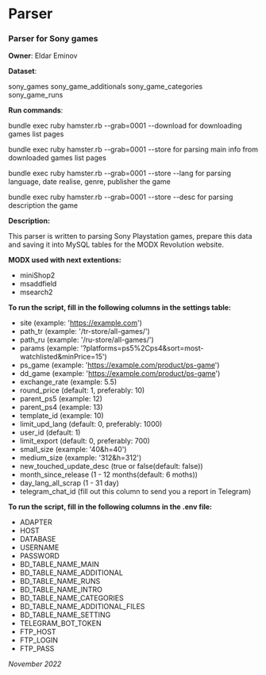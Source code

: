 # Parser
### Parser for Sony games

**Owner**: Eldar Eminov

**Dataset**:

sony_games
sony_game_additionals
sony_game_categories
sony_game_runs

**Run commands**:

bundle exec ruby hamster.rb --grab=0001 --download for downloading games list pages

bundle exec ruby hamster.rb --grab=0001 --store for parsing main info from downloaded games list pages

bundle exec ruby hamster.rb --grab=0001 --store --lang for parsing language, date realise, genre, publisher the game

bundle exec ruby hamster.rb --grab=0001 --store --desc  for parsing description the game

**Description:**

This parser is written to parsing Sony Playstation games, prepare
this data and saving it into MySQL tables for the MODX Revolution website.

**MODX used with next extentions:**
- miniShop2
- msaddfield
- msearch2

**To run the script, fill in the following columns in the settings table:**

- site                    (example: 'https://example.com')
- path_tr                 (example: '/tr-store/all-games/')
- path_ru                 (example: '/ru-store/all-games/')
- params                  (example: '?platforms=ps5%2Cps4&sort=most-watchlisted&minPrice=15')
- ps_game                 (example: 'https://example.com/product/ps-game')
- dd_game                 (example: 'https://example.com/product/ps-game')
- exchange_rate           (example: 5.5)
- round_price             (default: 1, preferably: 10)
- parent_ps5              (example: 12)
- parent_ps4              (example: 13)
- template_id             (example: 10)
- limit_upd_lang          (default: 0, preferably: 1000)
- user_id                 (default: 1)
- limit_export            (default: 0, preferably: 700)
- small_size              (example: '40&h=40')
- medium_size             (example: '312&h=312')
- new_touched_update_desc (true or false(default: false))
- month_since_release     (1 - 12 months(default: 6 moths))
- day_lang_all_scrap      (1 - 31 day)
- telegram_chat_id        (fill out this column to send you a report in Telegram)

**To run the script, fill in the following columns in the .env file:**

- ADAPTER
- HOST
- DATABASE
- USERNAME
- PASSWORD
- BD_TABLE_NAME_MAIN
- BD_TABLE_NAME_ADDITIONAL
- BD_TABLE_NAME_RUNS
- BD_TABLE_NAME_INTRO
- BD_TABLE_NAME_CATEGORIES
- BD_TABLE_NAME_ADDITIONAL_FILES
- BD_TABLE_NAME_SETTING
- TELEGRAM_BOT_TOKEN
- FTP_HOST
- FTP_LOGIN
- FTP_PASS

_November 2022_
